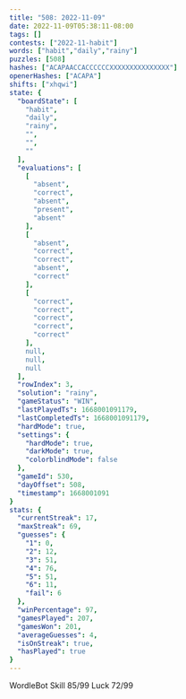 ```yaml
---
title: "508: 2022-11-09"
date: 2022-11-09T05:38:11-08:00
tags: []
contests: ["2022-11-habit"]
words: ["habit","daily","rainy"]
puzzles: [508]
hashes: ["ACAPAACCACCCCCCXXXXXXXXXXXXXXX"]
openerHashes: ["ACAPA"]
shifts: ["xhqwi"]
state: {
  "boardState": [
    "habit",
    "daily",
    "rainy",
    "",
    "",
    ""
  ],
  "evaluations": [
    [
      "absent",
      "correct",
      "absent",
      "present",
      "absent"
    ],
    [
      "absent",
      "correct",
      "correct",
      "absent",
      "correct"
    ],
    [
      "correct",
      "correct",
      "correct",
      "correct",
      "correct"
    ],
    null,
    null,
    null
  ],
  "rowIndex": 3,
  "solution": "rainy",
  "gameStatus": "WIN",
  "lastPlayedTs": 1668001091179,
  "lastCompletedTs": 1668001091179,
  "hardMode": true,
  "settings": {
    "hardMode": true,
    "darkMode": true,
    "colorblindMode": false
  },
  "gameId": 530,
  "dayOffset": 508,
  "timestamp": 1668001091
}
stats: {
  "currentStreak": 17,
  "maxStreak": 69,
  "guesses": {
    "1": 0,
    "2": 12,
    "3": 51,
    "4": 76,
    "5": 51,
    "6": 11,
    "fail": 6
  },
  "winPercentage": 97,
  "gamesPlayed": 207,
  "gamesWon": 201,
  "averageGuesses": 4,
  "isOnStreak": true,
  "hasPlayed": true
}
---
```

<!-- more -->
WordleBot
Skill 85/99
Luck 72/99
